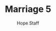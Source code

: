 ---
image: /assets/img/kl/kl_marriage_5.png
title: Marriage 5
number: 5
categories:
  - Meditations
  - Moments
  - Marriage
author: Hope Staff
notes: Marriage 5
embed: >-
  EMBED_GOES_HERE
transcript: >-
  SOME LINES OF TEXT START HERE
---